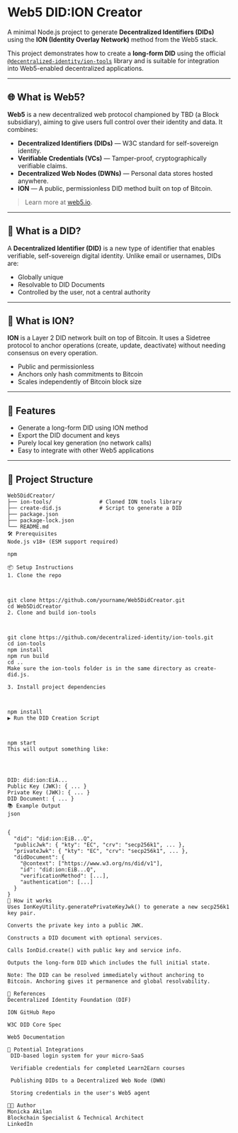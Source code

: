 # Web5 DID:ION Creator

A minimal Node.js project to generate **Decentralized Identifiers (DIDs)** using the **ION (Identity Overlay Network)** method from the Web5 stack.

This project demonstrates how to create a **long-form DID** using the official [`@decentralized-identity/ion-tools`](https://github.com/decentralized-identity/ion-tools) library and is suitable for integration into Web5-enabled decentralized applications.

---

## 🌐 What is Web5?

**Web5** is a new decentralized web protocol championed by TBD (a Block subsidiary), aiming to give users full control over their identity and data. It combines:

- **Decentralized Identifiers (DIDs)** — W3C standard for self-sovereign identity.
- **Verifiable Credentials (VCs)** — Tamper-proof, cryptographically verifiable claims.
- **Decentralized Web Nodes (DWNs)** — Personal data stores hosted anywhere.
- **ION** — A public, permissionless DID method built on top of Bitcoin.

> Learn more at [web5.io](https://web5.io).

---

## 🔐 What is a DID?

A **Decentralized Identifier (DID)** is a new type of identifier that enables verifiable, self-sovereign digital identity. Unlike email or usernames, DIDs are:

- Globally unique
- Resolvable to DID Documents
- Controlled by the user, not a central authority

---

## 🧠 What is ION?

**ION** is a Layer 2 DID network built on top of Bitcoin. It uses a Sidetree protocol to anchor operations (create, update, deactivate) without needing consensus on every operation.

- Public and permissionless
- Anchors only hash commitments to Bitcoin
- Scales independently of Bitcoin block size

---

## 🚀 Features

- Generate a long-form DID using ION method
- Export the DID document and keys
- Purely local key generation (no network calls)
- Easy to integrate with other Web5 applications

---

## 📂 Project Structure

```
Web5DidCreator/
├── ion-tools/               # Cloned ION tools library
├── create-did.js            # Script to generate a DID
├── package.json
├── package-lock.json
└── README.md
🛠️ Prerequisites
Node.js v18+ (ESM support required)

npm

📦 Setup Instructions
1. Clone the repo



git clone https://github.com/yourname/Web5DidCreator.git
cd Web5DidCreator
2. Clone and build ion-tools



git clone https://github.com/decentralized-identity/ion-tools.git
cd ion-tools
npm install
npm run build
cd ..
Make sure the ion-tools folder is in the same directory as create-did.js.

3. Install project dependencies



npm install
▶️ Run the DID Creation Script



npm start
This will output something like:




DID: did:ion:EiA...
Public Key (JWK): { ... }
Private Key (JWK): { ... }
DID Document: { ... }
📚 Example Output
json


{
  "did": "did:ion:EiB...Q",
  "publicJwk": { "kty": "EC", "crv": "secp256k1", ... },
  "privateJwk": { "kty": "EC", "crv": "secp256k1", ... },
  "didDocument": {
    "@context": ["https://www.w3.org/ns/did/v1"],
    "id": "did:ion:EiB...Q",
    "verificationMethod": [...],
    "authentication": [...]
  }
}
🧠 How it works
Uses IonKeyUtility.generatePrivateKeyJwk() to generate a new secp256k1 key pair.

Converts the private key into a public JWK.

Constructs a DID document with optional services.

Calls IonDid.create() with public key and service info.

Outputs the long-form DID which includes the full initial state.

Note: The DID can be resolved immediately without anchoring to Bitcoin. Anchoring gives it permanence and global resolvability.

📘 References
Decentralized Identity Foundation (DIF)

ION GitHub Repo

W3C DID Core Spec

Web5 Documentation

🧩 Potential Integrations
 DID-based login system for your micro-SaaS

 Verifiable credentials for completed Learn2Earn courses

 Publishing DIDs to a Decentralized Web Node (DWN)

 Storing credentials in the user's Web5 agent

👩‍💻 Author
Monicka Akilan
Blockchain Specialist & Technical Architect
LinkedIn

